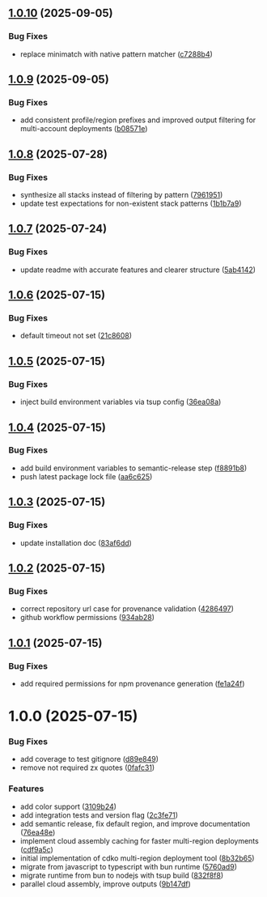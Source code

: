 ## [1.0.10](https://github.com/Owloops/cdko/compare/v1.0.9...v1.0.10) (2025-09-05)


### Bug Fixes

* replace minimatch with native pattern matcher ([c7288b4](https://github.com/Owloops/cdko/commit/c7288b488e85a013dcba7d515ce351f144ab25c4))

## [1.0.9](https://github.com/Owloops/cdko/compare/v1.0.8...v1.0.9) (2025-09-05)


### Bug Fixes

* add consistent profile/region prefixes and improved output filtering for multi-account deployments ([b08571e](https://github.com/Owloops/cdko/commit/b08571e6f500a68e47466efec20286c091d6f265))

## [1.0.8](https://github.com/Owloops/cdko/compare/v1.0.7...v1.0.8) (2025-07-28)


### Bug Fixes

* synthesize all stacks instead of filtering by pattern ([7961951](https://github.com/Owloops/cdko/commit/79619512f222dfd8daeba9e4c222282f14f7ed6c))
* update test expectations for non-existent stack patterns ([1b1b7a9](https://github.com/Owloops/cdko/commit/1b1b7a9d6b28966c4235229cc40e38d3a48aa8e7))

## [1.0.7](https://github.com/Owloops/cdko/compare/v1.0.6...v1.0.7) (2025-07-24)


### Bug Fixes

* update readme with accurate features and clearer structure ([5ab4142](https://github.com/Owloops/cdko/commit/5ab41424d3307e1cd180fe9776efc825bd5fb975))

## [1.0.6](https://github.com/Owloops/cdko/compare/v1.0.5...v1.0.6) (2025-07-15)


### Bug Fixes

* default timeout not set ([21c8608](https://github.com/Owloops/cdko/commit/21c860802eeecfe2f7876b22fb56f73432351ccd))

## [1.0.5](https://github.com/Owloops/cdko/compare/v1.0.4...v1.0.5) (2025-07-15)


### Bug Fixes

* inject build environment variables via tsup config ([36ea08a](https://github.com/Owloops/cdko/commit/36ea08ae2fe526f0022a01a5023eb66cb0402817))

## [1.0.4](https://github.com/Owloops/cdko/compare/v1.0.3...v1.0.4) (2025-07-15)


### Bug Fixes

* add build environment variables to semantic-release step ([f8891b8](https://github.com/Owloops/cdko/commit/f8891b8c3f929c99f654663e3e9c7e36263005df))
* push latest package lock file ([aa6c625](https://github.com/Owloops/cdko/commit/aa6c62557b50fbe542da11533b520d52d7ab9a1b))

## [1.0.3](https://github.com/Owloops/cdko/compare/v1.0.2...v1.0.3) (2025-07-15)


### Bug Fixes

* update installation doc ([83af6dd](https://github.com/Owloops/cdko/commit/83af6dd313b4ef30cec126104b969cd79a3c227d))

## [1.0.2](https://github.com/Owloops/cdko/compare/v1.0.1...v1.0.2) (2025-07-15)


### Bug Fixes

* correct repository url case for provenance validation ([4286497](https://github.com/Owloops/cdko/commit/428649716d0d719b184178da0e108b84728aade9))
* github workflow permissions ([934ab28](https://github.com/Owloops/cdko/commit/934ab2840a14c23b0e89376a7ed951f6b7710918))

## [1.0.1](https://github.com/owloops/cdko/compare/v1.0.0...v1.0.1) (2025-07-15)


### Bug Fixes

* add required permissions for npm provenance generation ([fe1a24f](https://github.com/owloops/cdko/commit/fe1a24fcdd310dd39fb7f3c2b2a04fb99bbd2105))

# 1.0.0 (2025-07-15)


### Bug Fixes

* add coverage to test gitignore ([d89e849](https://github.com/owloops/cdko/commit/d89e849c290d3772b3f967fd46b7a84df075b96f))
* remove not required zx quotes ([0fafc31](https://github.com/owloops/cdko/commit/0fafc31895c2b2834bc0a687bcff20dcc21d626d))


### Features

* add color support ([3109b24](https://github.com/owloops/cdko/commit/3109b24bc23bebace2872b46056956c753cc9c78))
* add integration tests and version flag ([2c3fe71](https://github.com/owloops/cdko/commit/2c3fe71e928e2f8774586a7a67a3de26f4cfe0c0))
* add semantic release, fix default region, and improve documentation ([76ea48e](https://github.com/owloops/cdko/commit/76ea48e995b0a0ba282c7c8464d737dc0957e940))
* implement cloud assembly caching for faster multi-region deployments ([cdf9a5c](https://github.com/owloops/cdko/commit/cdf9a5c4e14b489f46c39e466076cbe09d63c72f))
* initial implementation of cdko multi-region deployment tool ([8b32b65](https://github.com/owloops/cdko/commit/8b32b65269567ea343abb00035b53cabe38ba7f5))
* migrate from javascript to typescript with bun runtime ([5760ad9](https://github.com/owloops/cdko/commit/5760ad98f81bac5a87ffee659ecd03bfe428b030))
* migrate runtime from bun to nodejs with tsup build ([832f8f8](https://github.com/owloops/cdko/commit/832f8f8d6c8ab986d8f73617e99daa20363b9345))
* parallel cloud assembly, improve outputs ([9b147df](https://github.com/owloops/cdko/commit/9b147df279b3ac4966154c113fc34fbbe7d6e4b6))
